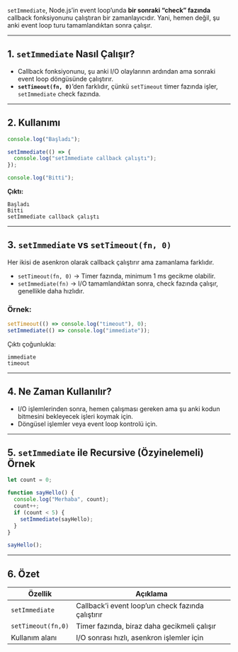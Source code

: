 
`setImmediate`, Node.js’in event loop’unda **bir sonraki “check” fazında** callback fonksiyonunu çalıştıran bir zamanlayıcıdır. Yani, hemen değil, şu anki event loop turu tamamlandıktan sonra çalışır.

---

## 1. **`setImmediate` Nasıl Çalışır?**

- Callback fonksiyonunu, şu anki I/O olaylarının ardından ama sonraki event loop döngüsünde çalıştırır.
- **`setTimeout(fn, 0)`**’den farklıdır, çünkü `setTimeout` timer fazında işler, `setImmediate` check fazında.

---

## 2. **Kullanımı**

```js
console.log("Başladı");

setImmediate(() => {
  console.log("setImmediate callback çalıştı");
});

console.log("Bitti");
```

**Çıktı:**

```
Başladı
Bitti
setImmediate callback çalıştı
```

---

## 3. **`setImmediate` vs `setTimeout(fn, 0)`**

Her ikisi de asenkron olarak callback çalıştırır ama zamanlama farklıdır.

- `setTimeout(fn, 0)` → Timer fazında, minimum 1 ms gecikme olabilir.
- `setImmediate(fn)` → I/O tamamlandıktan sonra, check fazında çalışır, genellikle daha hızlıdır.

### Örnek:

```js
setTimeout(() => console.log("timeout"), 0);
setImmediate(() => console.log("immediate"));
```

Çıktı çoğunlukla:

```
immediate
timeout
```

---

## 4. **Ne Zaman Kullanılır?**

- I/O işlemlerinden sonra, hemen çalışması gereken ama şu anki kodun bitmesini bekleyecek işleri koymak için.
- Döngüsel işlemler veya event loop kontrolü için.

---

## 5. **`setImmediate` ile Recursive (Özyinelemeli) Örnek**

```js
let count = 0;

function sayHello() {
  console.log("Merhaba", count);
  count++;
  if (count < 5) {
    setImmediate(sayHello);
  }
}

sayHello();
```

---

## 6. **Özet**

|Özellik|Açıklama|
|---|---|
|`setImmediate`|Callback’i event loop’un check fazında çalıştırır|
|`setTimeout(fn,0)`|Timer fazında, biraz daha gecikmeli çalışır|
|Kullanım alanı|I/O sonrası hızlı, asenkron işlemler için|
